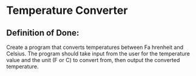 
# Temperature Converter

## Definition of Done: 

Create a program that converts temperatures between Fa hrenheit and Celsius. The program should take input from the user for the temperature value and the unit (F or C) to convert from, then output the converted temperature.
